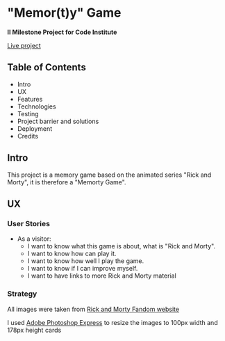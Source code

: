 # "Memor(t)y" Game
**II Milestone Project for Code Institute**

[Live project]()

## Table of Contents
-  Intro
-  UX
-  Features
-  Technologies
-  Testing
-  Project barrier and solutions
-  Deployment
-  Credits

## Intro
This project is a memory game based on the animated series "Rick and Morty", it is therefore a "Memorty Game".

## UX
### User Stories
- As a visitor:
    - I want to know what this game is about, what is "Rick and Morty". 
    - I want to know how can play it.
    - I want to know how well I play the game.
    - I want to know if I can improve myself.
    - I want to have links to more Rick and Morty material

### Strategy

All images were taken from [Rick and Morty Fandom website](https://rickandmorty.fandom.com/wiki/Rickipedia)

I used [Adobe Photoshop Express](https://photoshop.adobe.com/) to resize the images to 100px width and 178px height cards